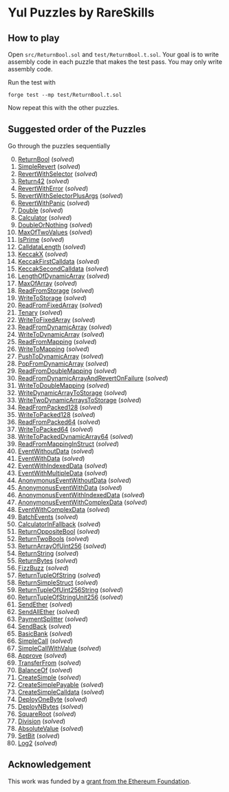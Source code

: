 # Yul Puzzles by RareSkills

## How to play

Open `src/ReturnBool.sol` and `test/ReturnBool.t.sol`. Your goal is to write assembly code in each puzzle that makes the test pass. You may only write assembly code.

Run the test with

```shell
forge test --mp test/ReturnBool.t.sol
```

Now repeat this with the other puzzles.

## Suggested order of the Puzzles

Go through the puzzles sequentially

0. [ReturnBool](https://github.com/RareSkills/yul-puzzles/blob/main/src/ReturnBool.sol) (_solved_)
1. [SimpleRevert](https://github.com/RareSkills/yul-puzzles/blob/main/src/SimpleRevert.sol) (_solved_)
2. [RevertWithSelector](https://github.com/RareSkills/yul-puzzles/blob/main/src/RevertWithSelector.sol) (_solved_)
3. [Return42](https://github.com/RareSkills/yul-puzzles/blob/main/src/Return42.sol) (_solved_)
4. [RevertWithError](https://github.com/RareSkills/yul-puzzles/blob/main/src/RevertWithError.sol) (_solved_)
5. [RevertWithSelectorPlusArgs](https://github.com/RareSkills/yul-puzzles/blob/main/src/RevertWithSelectorPlusArgs.sol) (_solved_)
6. [RevertWithPanic](https://github.com/RareSkills/yul-puzzles/blob/main/src/RevertWithPanic.sol) (_solved_)
7. [Double](https://github.com/RareSkills/yul-puzzles/blob/main/src/Double.sol) (_solved_)
8. [Calculator](https://github.com/RareSkills/yul-puzzles/blob/main/src/Calculator.sol) (_solved_)
9. [DoubleOrNothing](https://github.com/RareSkills/yul-puzzles/blob/main/src/DoubleOrNothing.sol) (_solved_)
10. [MaxOfTwoValues](https://github.com/RareSkills/yul-puzzles/blob/main/src/MaxOfTwoValues.sol) (_solved_)
11. [IsPrime](https://github.com/RareSkills/yul-puzzles/blob/main/src/IsPrime.sol) (_solved_)
12. [CalldataLength](https://github.com/RareSkills/yul-puzzles/blob/main/src/CalldataLength.sol) (_solved_)
13. [KeccakX](https://github.com/RareSkills/yul-puzzles/blob/main/src/KeccakX.sol) (_solved_)
14. [KeccakFirstCalldata](https://github.com/RareSkills/yul-puzzles/blob/main/src/KeccakFirstCalldata.sol) (_solved_)
15. [KeccakSecondCalldata](https://github.com/RareSkills/yul-puzzles/blob/main/src/KeccakSecondCalldata.sol) (_solved_)
16. [LengthOfDynamicArray](https://github.com/RareSkills/yul-puzzles/blob/main/src/LengthOfDynamicArray.sol) (_solved_)
17. [MaxOfArray](https://github.com/RareSkills/yul-puzzles/blob/main/src/MaxOfArray.sol) (_solved_)
18. [ReadFromStorage](https://github.com/RareSkills/yul-puzzles/blob/main/src/ReadFromStorage.sol) (_solved_)
19. [WriteToStorage](https://github.com/RareSkills/yul-puzzles/blob/main/src/WriteToStorage.sol) (_solved_)
20. [ReadFromFixedArray](https://github.com/RareSkills/yul-puzzles/blob/main/src/ReadFromFixedArray.sol) (_solved_)
21. [Tenary](https://github.com/RareSkills/yul-puzzles/blob/main/src/Tenary.sol) (_solved_)
22. [WriteToFixedArray](https://github.com/RareSkills/yul-puzzles/blob/main/src/WriteToFixedArray.sol) (_solved_)
23. [ReadFromDynamicArray](https://github.com/RareSkills/yul-puzzles/blob/main/src/ReadFromDynamicArray.sol) (_solved_)
24. [WriteToDynamicArray](https://github.com/RareSkills/yul-puzzles/blob/main/src/WriteToDynamicArray.sol) (_solved_)
25. [ReadFromMapping](https://github.com/RareSkills/yul-puzzles/blob/main/src/ReadFromMapping.sol) (_solved_)
26. [WriteToMapping](https://github.com/RareSkills/yul-puzzles/blob/main/src/WriteToMapping.sol) (_solved_)
27. [PushToDynamicArray](https://github.com/RareSkills/yul-puzzles/blob/main/src/PushToDynamicArray.sol) (_solved_)
28. [PopFromDynamicArray](https://github.com/RareSkills/yul-puzzles/blob/main/src/PopFromDynamicArray.sol) (_solved_)
29. [ReadFromDoubleMapping](https://github.com/RareSkills/yul-puzzles/blob/main/src/ReadFromDoubleMapping.sol) (_solved_)
30. [ReadFromDynamicArrayAndRevertOnFailure](https://github.com/RareSkills/yul-puzzles/blob/main/src/ReadFromDynamicArrayAndRevertOnFailure.sol) (_solved_)
31. [WriteToDoubleMapping](https://github.com/RareSkills/yul-puzzles/blob/main/src/WriteToDoubleMapping.sol) (_solved_)
32. [WriteDynamicArrayToStorage](https://github.com/RareSkills/yul-puzzles/blob/main/src/WriteDynamicArrayToStorage.sol) (_solved_)
33. [WriteTwoDynamicArraysToStorage](https://github.com/RareSkills/yul-puzzles/blob/main/src/WriteTwoDynamicArraysToStorage.sol) (_solved_)
34. [ReadFromPacked128](https://github.com/RareSkills/yul-puzzles/blob/main/src/ReadFromPacked128.sol) (_solved_)
35. [WriteToPacked128](https://github.com/RareSkills/yul-puzzles/blob/main/src/WriteToPacked128.sol) (_solved_)
36. [ReadFromPacked64](https://github.com/RareSkills/yul-puzzles/blob/main/src/ReadFromPacked64.sol) (_solved_)
37. [WriteToPacked64](https://github.com/RareSkills/yul-puzzles/blob/main/src/WriteToPacked64.sol) (_solved_)
38. [WriteToPackedDynamicArray64](https://github.com/RareSkills/yul-puzzles/blob/main/src/WriteToPackedDynamicArray64.sol) (_solved_)
39. [ReadFromMappingInStruct](https://github.com/RareSkills/yul-puzzles/blob/main/src/ReadFromMappingInStruct.sol) (_solved_)
40. [EventWithoutData](https://github.com/RareSkills/yul-puzzles/blob/main/src/EventWithoutData.sol) (_solved_)
41. [EventWithData](https://github.com/RareSkills/yul-puzzles/blob/main/src/EventWithData.sol) (_solved_)
42. [EventWithIndexedData](https://github.com/RareSkills/yul-puzzles/blob/main/src/EventWithIndexedData.sol) (_solved_)
43. [EventWithMultipleData](https://github.com/RareSkills/yul-puzzles/blob/main/src/EventWithMultipleData.sol) (_solved_)
44. [AnonymonusEventWithoutData](https://github.com/RareSkills/yul-puzzles/blob/main/src/AnonymonusEventWithoutData.sol) (_solved_)
45. [AnonymonusEventWithData](https://github.com/RareSkills/yul-puzzles/blob/main/src/AnonymonusEventWithData.sol) (_solved_)
46. [AnonymonusEventWithIndexedData](https://github.com/RareSkills/yul-puzzles/blob/main/src/AnonymonusEventWithIndexedData.sol) (_solved_)
47. [AnonymonusEventWithComplexData](https://github.com/RareSkills/yul-puzzles/blob/main/src/AnonymonusEventWithComplexData.sol) (_solved_)
48. [EventWithComplexData](https://github.com/RareSkills/yul-puzzles/blob/main/src/EventWithComplexData.sol) (_solved_)
49. [BatchEvents](https://github.com/RareSkills/yul-puzzles/blob/main/src/BatchEvents.sol) (_solved_)
50. [CalculatorInFallback](https://github.com/RareSkills/yul-puzzles/blob/main/src/CalculatorInFallback.sol) (_solved_)
51. [ReturnOppositeBool](https://github.com/RareSkills/yul-puzzles/blob/main/src/ReturnOppositeBool.sol) (_solved_)
52. [ReturnTwoBools](https://github.com/RareSkills/yul-puzzles/blob/main/src/ReturnTwoBools.sol) (_solved_)
53. [ReturnArrayOfUint256](https://github.com/RareSkills/yul-puzzles/blob/main/src/ReturnArrayOfUint256.sol) (_solved_)
54. [ReturnString](https://github.com/RareSkills/yul-puzzles/blob/main/src/ReturnString.sol) (_solved_)
55. [ReturnBytes](https://github.com/RareSkills/yul-puzzles/blob/main/src/ReturnBytes.sol) (_solved_)
56. [FizzBuzz](https://github.com/RareSkills/yul-puzzles/blob/main/src/FizzBuzz.sol) (_solved_)
57. [ReturnTupleOfString](https://github.com/RareSkills/yul-puzzles/blob/main/src/ReturnTupleOfString.sol) (_solved_)
58. [ReturnSimpleStruct](https://github.com/RareSkills/yul-puzzles/blob/main/src/ReturnSimpleStruct.sol) (_solved_)
59. [ReturnTupleOfUint256String](https://github.com/RareSkills/yul-puzzles/blob/main/src/ReturnTupleOfUint256String.sol) (_solved_)
60. [ReturnTupleOfStringUnit256](https://github.com/RareSkills/yul-puzzles/blob/main/src/ReturnTupleOfStringUnit256.sol) (_solved_)
61. [SendEther](https://github.com/RareSkills/yul-puzzles/blob/main/src/SendEther.sol) (_solved_)
62. [SendAllEther](https://github.com/RareSkills/yul-puzzles/blob/main/src/SendAllEther.sol) (_solved_)
63. [PaymentSplitter](https://github.com/RareSkills/yul-puzzles/blob/main/src/PaymentSplitter.sol) (_solved_)
64. [SendBack](https://github.com/RareSkills/yul-puzzles/blob/main/src/SendBack.sol) (_solved_)
65. [BasicBank](https://github.com/RareSkills/yul-puzzles/blob/main/src/BasicBank.sol) (_solved_)
66. [SimpleCall](https://github.com/RareSkills/yul-puzzles/blob/main/src/SimpleCall.sol) (_solved_)
67. [SimpleCallWithValue](https://github.com/RareSkills/yul-puzzles/blob/main/src/SimpleCallWithValue.sol) (_solved_)
68. [Approve](https://github.com/RareSkills/yul-puzzles/blob/main/src/Approve.sol) (_solved_)
69. [TransferFrom](https://github.com/RareSkills/yul-puzzles/blob/main/src/TransferFrom.sol) (_solved_)
70. [BalanceOf](https://github.com/RareSkills/yul-puzzles/blob/main/src/BalanceOf.sol) (_solved_)
71. [CreateSimple](https://github.com/RareSkills/yul-puzzles/blob/main/src/CreateSimple.sol) (_solved_)
72. [CreateSimplePayable](https://github.com/RareSkills/yul-puzzles/blob/main/src/CreateSimplePayable.sol) (_solved_)
73. [CreateSimpleCalldata](https://github.com/RareSkills/yul-puzzles/blob/main/src/CreateSimpleCalldata.sol) (_solved_)
74. [DeployOneByte](https://github.com/RareSkills/yul-puzzles/blob/main/src/DeployOneByte.sol) (_solved_)
75. [DeployNBytes](https://github.com/RareSkills/yul-puzzles/blob/main/src/DeployNBytes.sol) (_solved_)
76. [SquareRoot](https://github.com/RareSkills/yul-puzzles/blob/main/src/SquareRoot.sol) (_solved_)
77. [Division](https://github.com/RareSkills/yul-puzzles/blob/main/src/Division.sol) (_solved_)
78. [AbsoluteValue](https://github.com/RareSkills/yul-puzzles/blob/main/src/AbsoluteValue.sol) (_solved_)
79. [SetBit](https://github.com/RareSkills/yul-puzzles/blob/main/src/SetBit.sol) (_solved_)
80. [Log2](https://github.com/RareSkills/yul-puzzles/blob/main/src/Log2.sol) (_solved_)

## Acknowledgement

This work was funded by a [grant from the Ethereum Foundation](https://blog.ethereum.org/2025/02/06/allocation-q4-24#:~:text=Set%20of%2080%20puzzles%20for%20players%20to%20become%20comfortable%20with%20writing%20Yul%20assembly%20where%20players%20fill%20out%20a%20code%20block%20and%20see%20if%20the%20unit%20tests%20pass.).
